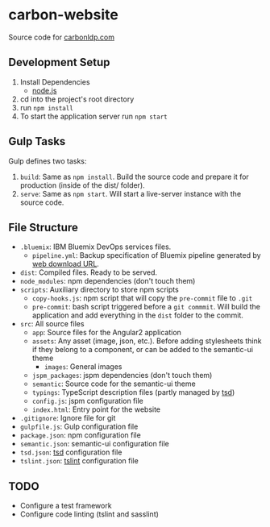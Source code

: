 # carbon-website
Source code for [carbonldp.com](https://carbonldp.com)

## Development Setup
1. Install Dependencies
    - [node.js](https://nodejs.org/en/)
2. cd into the project's root directory
3. run `npm install`
4. To start the application server run `npm start`

## Gulp Tasks

Gulp defines two tasks:

1. `build`: Same as `npm install`. Build the source code and prepare it for production (inside of the dist/ folder).
2. `serve`: Same as `npm start`. Will start a live-server instance with the source code.

## File Structure
- `.bluemix`: IBM Bluemix DevOps services files.
  - `pipeline.yml`: Backup specification of Bluemix pipeline generated by [web download URL](https://hub.jazz.net/pipeline/carbonldp/website/yaml﻿).
- `dist`: Compiled files. Ready to be served.
- `node_modules`: npm dependencies (don't touch them)
- `scripts`: Auxiliary directory to store npm scripts
    - `copy-hooks.js`: npm script that will copy the `pre-commit` file to `.git`
    - `pre-commit`: bash script triggered before a `git commmit`. Will build the application and add everything in the `dist` folder to the commit.
- `src`: All source files
    - `app`: Source files for the Angular2 application
    - `assets`: Any asset (image, json, etc.). Before adding stylesheets think if they belong to a component, or can be added to the semantic-ui theme
        - `images`: General images
    - `jspm_packages`: jspm dependencies (don't touch them)
    - `semantic`: Source code for the semantic-ui theme
    - `typings`: TypeScript description files (partly managed by [tsd](https://github.com/DefinitelyTyped/tsd))
    - `config.js`: jspm configuration file
    - `index.html`: Entry point for the website
- `.gitignore`: Ignore file for git
- `gulpfile.js`: Gulp configuration file
- `package.json`: npm configuration file
- `semantic.json`: semantic-ui configuration file
- `tsd.json`: [tsd](https://github.com/DefinitelyTyped/tsd) configuration file
- `tslint.json`: [tslint](https://github.com/palantir/tslint) configuration file

## TODO
- Configure a test framework
- Configure code linting (tslint and sasslint)
